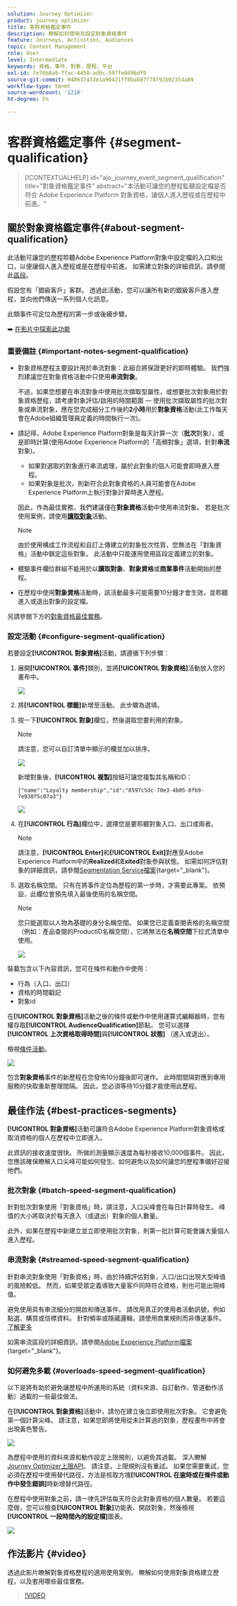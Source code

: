 ```yaml
---
solution: Journey Optimizer
product: journey optimizer
title: 客群資格鑑定事件
description: 瞭解如何使用及設定對象資格事件
feature: Journeys, Activities, Audiences
topic: Content Management
role: User
level: Intermediate
keywords: 資格，事件，對象，歷程，平台
exl-id: 7e70b8a9-7fac-4450-ad9c-597fe0496df9
source-git-commit: 948637433e1a90421ff8bab87f78f92b02354a89
workflow-type: tm+mt
source-wordcount: '1210'
ht-degree: 5%

---
```


# 客群資格鑑定事件 {#segment-qualification}

>[!CONTEXTUALHELP]
>id="ajo_journey_event_segment_qualification"
>title="對象資格鑑定事件"
>abstract="本活動可讓您的歷程監聽設定檔是否符合 Adobe Experience Platform 對象資格，讓個人進入歷程或在歷程中前進。"

## 關於對象資格鑑定事件{#about-segment-qualification}

此活動可讓您的歷程聆聽Adobe Experience Platform對象中設定檔的入口和出口，以便讓個人進入歷程或是在歷程中前進。 如需建立對象的詳細資訊，請參閱此[區段](../audience/about-audiences.md)。

假設您有「銀級客戶」客群。 透過此活動，您可以讓所有新的銀級客戶進入歷程，並向他們傳送一系列個人化訊息。

此類事件可定位為歷程的第一步或後續步驟。

➡️ [在影片中探索此功能](#video)

### 重要備註 {#important-notes-segment-qualification}

* 對象資格歷程主要設計用於串流對象：此組合將保證更好的即時體驗。 我們強烈建議您在對象資格活動中只使用&#x200B;**串流對象**。

  不過，如果您想要在串流對象中使用批次擷取型屬性，或想要批次對象用於對象資格歷程，請考慮對象評估/啟用的時間範圍 — 使用批次擷取屬性的批次對象或串流對象，應在您完成細分工作後約&#x200B;**2小時**&#x200B;用於&#x200B;**對象資格**&#x200B;活動(此工作每天會在Adobe組織管理員定義的時間執行一次)。

* 請記得，Adobe Experience Platform對象是每天計算一次（**批次**&#x200B;對象），或是即時計算(使用Adobe Experience Platform的「高頻對象」選項，針對&#x200B;**串流**&#x200B;對象)。

   * 如果對選取的對象進行串流處理，屬於此對象的個人可能會即時進入歷程。
   * 如果對象是批次，則新符合此對象資格的人員可能會在Adobe Experience Platform上執行對象計算時進入歷程。

  因此，作為最佳實務，我們建議僅在&#x200B;**對象資格**&#x200B;活動中使用串流對象。 若是批次使用案例，請使用&#x200B;**[讀取對象](read-audience.md)**&#x200B;活動。

  >[!NOTE]
  >
  >由於使用構成工作流程和自訂上傳建立的對象批次性質，您無法在「對象資格」活動中鎖定這些對象。 此活動中只能運用使用區段定義建立的對象。

* 體驗事件欄位群組不能用於以&#x200B;**讀取對象**、**對象資格**&#x200B;或&#x200B;**商業事件**&#x200B;活動開始的歷程。

* 在歷程中使用&#x200B;**對象資格**&#x200B;活動時，該活動最多可能需要10分鐘才會生效，並聆聽進入或退出對象的設定檔。


另請參閱下方的[對象資格最佳實務](#best-practices-segments)。

### 設定活動 {#configure-segment-qualification}

若要設定&#x200B;**[!UICONTROL 對象資格]**&#x200B;活動，請遵循下列步驟：

1. 展開&#x200B;**[!UICONTROL 事件]**&#x200B;類別，並將&#x200B;**[!UICONTROL 對象資格]**&#x200B;活動放入您的畫布中。

   ![](assets/segment5.png)

1. 將&#x200B;**[!UICONTROL 標籤]**&#x200B;新增至活動。 此步驟為選填。

1. 按一下&#x200B;**[!UICONTROL 對象]**&#x200B;欄位，然後選取您要利用的對象。

   >[!NOTE]
   >
   >請注意，您可以自訂清單中顯示的欄並加以排序。

   ![](assets/segment6.png)

   新增對象後，**[!UICONTROL 複製]**&#x200B;按鈕可讓您複製其名稱和ID：

   `{"name":"Loyalty membership","id":"8597c5dc-70e3-4b05-8fb9-7e938f5c07a3"}`

   ![](assets/segment-copy.png)

1. 在&#x200B;**[!UICONTROL 行為]**&#x200B;欄位中，選擇您是要聆聽對象入口、出口或兩者。

   >[!NOTE]
   >
   >請注意，**[!UICONTROL Enter]**&#x200B;和&#x200B;**[!UICONTROL Exit]**&#x200B;對應至Adobe Experience Platform中的&#x200B;**Realized**&#x200B;和&#x200B;**Exited**&#x200B;對象參與狀態。 如需如何評估對象的詳細資訊，請參閱[Segmentation Service檔案](https://experienceleague.adobe.com/docs/experience-platform/segmentation/tutorials/evaluate-a-segment.html?lang=zh-Hant#interpret-segment-results){target="_blank"}。

1. 選取名稱空間。 只有在將事件定位為歷程的第一步時，才需要此專案。 依預設，此欄位會預先填入最後使用的名稱空間。

   >[!NOTE]
   >
   >您只能選取以人物為基礎的身分名稱空間。 如果您已定義查閱表格的名稱空間（例如：產品查閱的ProductID名稱空間），它將無法在&#x200B;**名稱空間**&#x200B;下拉式清單中使用。

   ![](assets/segment7.png)

裝載包含以下內容資訊，您可在條件和動作中使用：

* 行為（入口、出口）
* 資格的時間戳記
* 對象id

在&#x200B;**[!UICONTROL 對象資格]**&#x200B;活動之後的條件或動作中使用運算式編輯器時，您有權存取&#x200B;**[!UICONTROL AudienceQualification]**&#x200B;節點。 您可以選擇&#x200B;**[!UICONTROL 上次資格取得時間]**&#x200B;與&#x200B;**[!UICONTROL 狀態]** （進入或退出）。

檢視[條件活動](../building-journeys/condition-activity.md#about_condition)。

![](assets/segment8.png)

包含&#x200B;**對象資格**&#x200B;事件的新歷程在您發佈10分鐘後即可運作。 此時間間隔對應到專用服務的快取重新整理間隔。 因此，您必須等待10分鐘才能使用此歷程。

## 最佳作法 {#best-practices-segments}

**[!UICONTROL 對象資格]**&#x200B;活動可讓符合Adobe Experience Platform對象資格或取消資格的個人在歷程中立即進入。

此資訊的接收速度很快。 所做的測量顯示速度為每秒接收10,000個事件。 因此，您應該確保瞭解入口尖峰可能如何發生、如何避免以及如何讓您的歷程準備好迎接他們。

### 批次對象 {#batch-speed-segment-qualification}

針對批次對象使用「對象資格」時，請注意，入口尖峰會在每日計算時發生。 峰值的大小將取決於每天進入（或退出）對象的個人數量。

此外，如果在歷程中新建立並立即使用批次對象，則第一批計算可能會讓大量個人進入歷程。

### 串流對象 {#streamed-speed-segment-qualification}

針對串流對象使用「對象資格」時，由於持續評估對象，入口/出口出現大型峰值的風險較低。 然而，如果受眾定義導致大量客戶同時符合資格，則也可能出現峰值。

避免使用具有串流細分的開啟和傳送事件。 請改用真正的使用者活動訊號，例如點選、購買或信標資料。 針對頻率或隱藏邏輯，請使用商業規則而非傳送事件。 [了解更多](../audience/about-audiences.md#open-and-send-event-guardrails)

如需串流區段的詳細資訊，請參閱[Adobe Experience Platform檔案](https://experienceleague.adobe.com/zh-hant/docs/experience-platform/segmentation/methods/streaming-segmentation){target="_blank"}。

### 如何避免多載 {#overloads-speed-segment-qualification}

以下是將有助於避免讓歷程中所運用的系統（資料來源、自訂動作、管道動作活動）過載的一些最佳做法。

在&#x200B;**[!UICONTROL 對象資格]**&#x200B;活動中，請勿在建立後立即使用批次對象。 它會避免第一個計算尖峰。 請注意，如果您即將使用從未計算過的對象，歷程畫布中將會出現黃色警告。

![](assets/segment-error.png)

為歷程中使用的資料來源和動作設定上限規則，以避免其過載。 深入瞭解[Journey Optimizer上限API](../configuration/capping.md)。 請注意，上限規則沒有重試。 如果您需要重試，您必須在歷程中使用替代路徑，方法是核取方塊&#x200B;**[!UICONTROL 在逾時或在條件或動作中發生錯誤]**&#x200B;時新增替代路徑。

在歷程中使用對象之前，請一律先評估每天符合此對象資格的個人數量。 若要這麼做，您可以檢查&#x200B;**[!UICONTROL 對象]**&#x200B;功能表、開啟對象，然後檢視&#x200B;**[!UICONTROL 一段時間內的設定檔]**&#x200B;圖表。

![](assets/segment-overload.png)

## 作法影片 {#video}

透過此影片瞭解對象資格歷程的適用使用案例。 瞭解如何使用對象資格建立歷程，以及套用哪些最佳實務。

>[!VIDEO](https://video.tv.adobe.com/v/3425028?quality=12)
